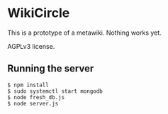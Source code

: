 # WikiCircle

This is a prototype of a metawiki. Nothing works yet.

AGPLv3 license.

## Running the server

```
$ npm install
$ sudo systemctl start mongodb
$ node fresh_db.js
$ node server.js
```
